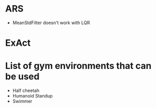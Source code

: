 # ARS
- MeanStdFilter doesn't work with LQR

# ExAct

# List of gym environments that can be used
- Half cheetah
- Humanoid Standup
- Swimmer
